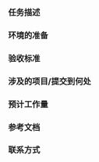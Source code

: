 <!--
    这是任务模板文件，请参照此模板进行填写。

    遵循此模板来创建一个新的任务。请确保下述表单项目已详尽的描述了一个具体的任务。

    请注意：

    1. 任务的描述应当是确切的。请避免创建实际内容模糊且宽泛的任务。
    2. 任务的最终产出除了使参与者能通过任务本身获得成长之外，也应当对 deepin 开源社区有所益处。
    3. 应当尽可能详尽的提供必要的文档步骤（可以放置在 Wiki 等位置）。

    模板中提供的示例均仅供参考，可根据具体任务任意调整，但请不要删除任何三级标题。

    在提交前，请移除模板文档中的所有注释部分。
-->

### 任务描述

<!--
    请描述此任务。任务描述的用语需要清晰明了，便于参与者准确理解。

    （示例仅供参考，可视情况任意调整文字内容：）
    基于 DTK，完成一个可以 XXXXXXX 的 DDE 桌面小部件插件。

    此应用程序应当满足：

    1. 应当 XXXXXXX
    2. 应当能够 XXXXXXXX
    3. XXXXXXXX

    此任务 XXXXXXX，XXXXXXXXX，XXXXXXXXX。
-->

### 环境的准备

<!--
    若要完成此任务，应当如何准备相关的工作/开发环境？

    （示例仅供参考，可视情况任意调整文字内容：）
    完成此任务需要您 XXXXXXXXX。为方便起见，下述步骤假定您在使用 XXX 发行版并使用 XXX 环境。

    - 首先安装相应的开发环境：`apt install xxxxxx`
    - 进行如下配置：XXXXXXX
    - 进行如下步骤：XXXXXX

    额外的，您可能还需要 XXXXXXXX，相关的详细步骤说明也可以参阅 [编写 XXX 的说明](https://wiki.deepin.org/页面标题)，XXXX。
-->

### 验收标准

<!--
    请描述对任务的具体要求/验收标准。该项用于评估实习生任务完成是否达标，是检验标准，检验标准需能经推敲和不被质疑。

    （示例仅供参考，可视情况任意调整文字内容：）
    最终完成的应用程序应当能够提供下述功能：

    - [ ] 能够恰当的运行和退出（必须满足）
    - [ ] 提供 XXXXXX 功能（必须满足）
    - [ ] 能够 XXXXXXXX
    - [ ] 在 deepin-community 进行正常的打包
    - [ ] XXXXXXXXX

    我们通过对上述各项标准的完成数量来评估任务的完成程度
-->

### 涉及的项目/提交到何处

<!--
    描述此任务所涉及到的项目，告诉参与者应当将贡献提交到什么位置，例如具体哪个/些仓库或者哪个/些平台。

    （示例仅供参考，可视情况任意调整文字内容：）
    - 此项目需要您将代码提交到 XXXXXXX 仓库之中
    - 对于 XXXX 的开发，可以直接在您自己的帐号下新建仓库进行开发。
    - 对于软件的打包，需要在 [deepin-community](https://github.com/deepin-community) 组织下申请创建仓库并在对应的仓库中进行开发，具体步骤参见[XXXX](https://wiki.deepin.org/相关的页面)
    - 您需要将文档提交到 XXXXXX
    - XXXXX
-->

### 预计工作量

<!--
    描述此任务的预估工作量耗时。从工作量耗时可以间接体现每个任务的价值。

    （不同类别的任务可以按对应的方式描述对工作量/耗时的预估，例如在总预估耗时的基础上增加不同任务节点/步骤的耗时）
    此任务预计总耗时 X 小时/天/周。其中...
-->

### 参考文档

<!--
    请提供任务过程所涉及到的事项所对应的参考资料与文档。

    （示例仅供参考，可视情况任意调整文字内容：）
    - [DTK 文档](#)
    - [如何在 deepin-community 创建软件包](#)
    - [创建 Wiki 页面的注意事项](#)
    - ...
-->

### 联系方式

<!--
    请提供任务相关对接人的交流/联系方式。

    （示例仅供参考，可视情况任意调整文字内容：）
    此任务的对接人为： @mentor @another_mentor
    您也可以添加对接人的微信/QQ/Matrix/Telegram/etc：XXXXXXX
    相关讨论群：XXXXXXX

    此外，您也可以在 XXXX 创建讨论主题来进行交流。
    如果在过程中，您发现了与此任务本身无关的 deepin 缺陷，也可以在 XXX 进行讨论。
-->
